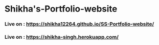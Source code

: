 # Shikha's-Portfolio-website

### Live on : https://shikha12264.github.io/SS-Portfolio-website/

### Live on : https://shikha-singh.herokuapp.com/
